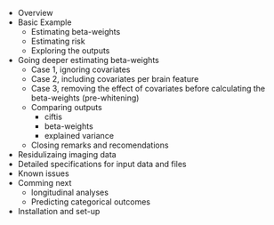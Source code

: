 - Overview
- Basic Example
    - Estimating beta-weights
    - Estimating risk
    - Exploring the outputs
- Going deeper estimating beta-weights 
    - Case 1, ignoring covariates
    - Case 2, including covariates per brain feature
    - Case 3, removing the effect of covariates before calculating the beta-weights (pre-whitening)
    - Comparing outputs
        - ciftis
        - beta-weights
        - explained variance
    - Closing remarks and recomendations
- Residulizaing imaging data
- Detailed specifications for input data and files
- Known issues
- Comming next
    - longitudinal analyses
    - Predicting categorical outcomes
- Installation and set-up